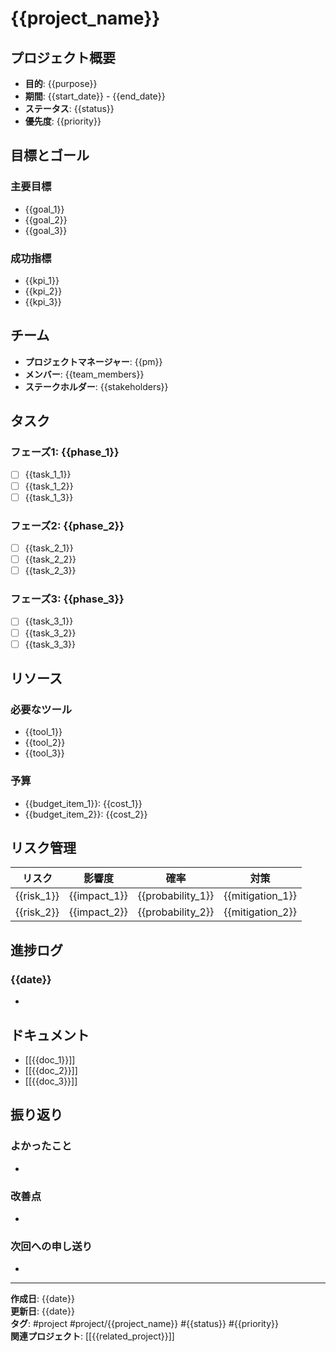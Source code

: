 # {{project_name}}

## プロジェクト概要
- **目的**: {{purpose}}
- **期間**: {{start_date}} - {{end_date}}
- **ステータス**: {{status}}
- **優先度**: {{priority}}

## 目標とゴール
### 主要目標
- {{goal_1}}
- {{goal_2}}
- {{goal_3}}

### 成功指標
- {{kpi_1}}
- {{kpi_2}}
- {{kpi_3}}

## チーム
- **プロジェクトマネージャー**: {{pm}}
- **メンバー**: {{team_members}}
- **ステークホルダー**: {{stakeholders}}

## タスク
### フェーズ1: {{phase_1}}
- [ ] {{task_1_1}}
- [ ] {{task_1_2}}
- [ ] {{task_1_3}}

### フェーズ2: {{phase_2}}
- [ ] {{task_2_1}}
- [ ] {{task_2_2}}
- [ ] {{task_2_3}}

### フェーズ3: {{phase_3}}
- [ ] {{task_3_1}}
- [ ] {{task_3_2}}
- [ ] {{task_3_3}}

## リソース
### 必要なツール
- {{tool_1}}
- {{tool_2}}
- {{tool_3}}

### 予算
- {{budget_item_1}}: {{cost_1}}
- {{budget_item_2}}: {{cost_2}}

## リスク管理
| リスク | 影響度 | 確率 | 対策 |
|--------|--------|------|------|
| {{risk_1}} | {{impact_1}} | {{probability_1}} | {{mitigation_1}} |
| {{risk_2}} | {{impact_2}} | {{probability_2}} | {{mitigation_2}} |

## 進捗ログ
### {{date}}
- 

## ドキュメント
- [[{{doc_1}}]]
- [[{{doc_2}}]]
- [[{{doc_3}}]]

## 振り返り
### よかったこと
- 

### 改善点
- 

### 次回への申し送り
- 

---

**作成日**: {{date}}  
**更新日**: {{date}}  
**タグ**: #project #project/{{project_name}} #{{status}} #{{priority}}  
**関連プロジェクト**: [[{{related_project}}]]